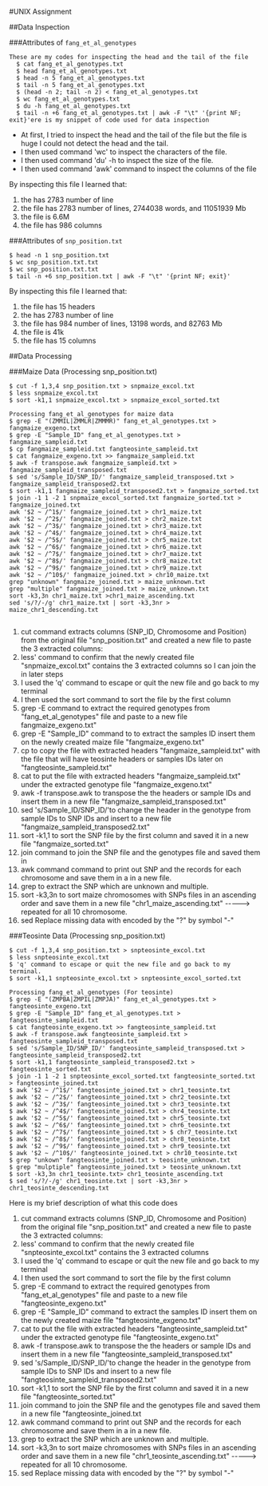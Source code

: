 ﻿#UNIX Assignment

##Data Inspection

###Attributes of `fang_et_al_genotypes`

```
These are my codes for inspecting the head and the tail of the file 
  $ cat fang_et_al_genotypes.txt
  $ head fang_et_al_genotypes.txt
  $ head -n 5 fang_et_al_genotypes.txt
  $ tail -n 5 fang_et_al_genotypes.txt
  $ (head -n 2; tail -n 2) < fang_et_al_genotypes.txt
  $ wc fang_et_al_genotypes.txt
  $ du -h fang_et_al_genotypes.txt
  $ tail -n +6 fang_et_al_genotypes.txt | awk -F "\t" '{print NF; exit}'ere is my snippet of code used for data inspection
```
- At first, I tried to inspect the head and the tail of the file but the file is huge I could not detect the head and the tail.
- I then used command 'wc' to inspect the characters of the file. 
- I then used command 'du' -h to inspect the size of the file.
- I then used command 'awk' command to inspect the columns of the file 

By inspecting this file I learned that:
1. the has 2783 number of line  
2. the file has 2783 number of lines, 2744038 words, and 11051939 Mb
3. the file is 6.6M
4. the file has 986 columns

###Attributes of `snp_position.txt`

```
$ head -n 1 snp_position.txt
$ wc snp_position.txt.txt
$ wc snp_position.txt.txt
$ tail -n +6 snp_position.txt | awk -F "\t" '{print NF; exit}'
```

By inspecting this file I learned that:
1. the file has 15 headers     
2. the has 2783 number of line  
3. the file has 984 number of lines, 13198 words, and 82763 Mb
4. the file is 41k
5. the file has 15 columns

##Data Processing

###Maize Data (Processing snp_position.txt)

```
$ cut -f 1,3,4 snp_position.txt > snpmaize_excol.txt
$ less snpmaize_excol.txt
$ sort -k1,1 snpmaize_excol.txt > snpmaize_excol_sorted.txt

Processing fang_et_al_genotypes for maize data
$ grep -E "(ZMMIL|ZMMLR|ZMMMR)" fang_et_al_genotypes.txt > fangmaize_exgeno.txt
$ grep -E "Sample_ID" fang_et_al_genotypes.txt > fangmaize_sampleid.txt
$ cp fangmaize_sampleid.txt fangteosinte_sampleid.txt
$ cat fangmaize_exgeno.txt >> fangmaize_sampleid.txt
$ awk -f transpose.awk fangmaize_sampleid.txt > fangmaize_sampleid_transposed.txt
$ sed 's/Sample_ID/SNP_ID/' fangmaize_sampleid_transposed.txt > fangmaize_sampleid_transposed2.txt
$ sort -k1,1 fangmaize_sampleid_transposed2.txt > fangmaize_sorted.txt
$ join -1 1 -2 1 snpmaize_excol_sorted.txt fangmaize_sorted.txt > fangmaize_joined.txt
awk '$2 ~ /^1$/' fangmaize_joined.txt > chr1_maize.txt 
awk '$2 ~ /^2$/' fangmaize_joined.txt > chr2_maize.txt
awk '$2 ~ /^3$/' fangmaize_joined.txt > chr3_maize.txt
awk '$2 ~ /^4$/' fangmaize_joined.txt > chr4_maize.txt
awk '$2 ~ /^5$/' fangmaize_joined.txt > chr5_maize.txt
awk '$2 ~ /^6$/' fangmaize_joined.txt > chr6_maize.txt
awk '$2 ~ /^7$/' fangmaize_joined.txt > chr7_maize.txt
awk '$2 ~ /^8$/' fangmaize_joined.txt > chr8_maize.txt
awk '$2 ~ /^9$/' fangmaize_joined.txt > chr9_maize.txt
awk '$2 ~ /^10$/' fangmaize_joined.txt > chr10_maize.txt
grep "unknown" fangmaize_joined.txt > maize_unknown.txt
grep "multiple" fangmaize_joined.txt > maize_unknown.txt
sort -k3,3n chr1_maize.txt >chr1_maize_ascending.txt
sed 's/?/-/g' chr1_maize.txt | sort -k3,3nr > maize_chr1_descending.txt


```
1. cut command extracts columns (SNP_ID, Chromosome and Position) from the original file "snp_position.txt" and created a new file to paste the 3 extracted columns:   
2. less' command to confirm that the newly created file "snpmaize_excol.txt" contains the 3 extracted columns so I can join the in later steps
3. I used the 'q' command to escape or quit the new file and go back to my terminal  
4. I then used the sort command to sort the file by the first column  
5. grep -E command to extract the required genotypes from "fang_et_al_genotypes" file and paste to a new file fangmaize_exgeno.txt"
6. grep -E "Sample_ID" command to to extract the samples ID insert them on the newly created maize file "fangmaize_exgeno.txt" 
7. cp to copy the file with extracted headers "fangmaize_sampleid.txt" with the file that will have teosinte headers or samples IDs later on "fangteosinte_sampleid.txt"
8. cat to put the file with extracted headers "fangmaize_sampleid.txt" under the extracted genotype file "fangmaize_exgeno.txt"
9. awk -f transpose.awk to transpose the the headers or sample IDs and insert them in a new file "fangmaize_sampleid_transposed.txt"
10. sed 's/Sample_ID/SNP_ID/'to change the header in the genotype from sample IDs to SNP IDs and insert to a new file "fangmaize_sampleid_transposed2.txt"
11. sort -k1,1 to sort the SNP file by the first column and saved it in a new file "fangmaize_sorted.txt"
12. join command to join the SNP file and the genotypes file and saved them in 
13. awk command command to print out SNP and the records for each chromosome and save them in a in a new file.
14. grep to extract the SNP which are unknown and multiple.
15. sort -k3,3n to sort maize chromosomes with SNPs files in an ascending order and save them in a new file "chr1_maize_ascending.txt" -----> repeated for all 10 chromosome.
16. sed Replace missing data with encoded by the "?" by symbol "-"

 
###Teosinte Data (Processing snp_position.txt)

```
$ cut -f 1,3,4 snp_position.txt > snpteosinte_excol.txt
$ less snpteosinte_excol.txt
$ 'q' command to escape or quit the new file and go back to my terminal.   
$ sort -k1,1 snpteosinte_excol.txt > snpteosinte_excol_sorted.txt

Processing fang_et_al_genotypes (For teosinte)
$ grep -E "(ZMPBA|ZMPIL|ZMPJA)" fang_et_al_genotypes.txt > fangteosinte_exgeno.txt
$ grep -E "Sample_ID" fang_et_al_genotypes.txt > fangteosinte_sampleid.txt
$ cat fangteosinte_exgeno.txt >> fangteosinte_sampleid.txt
$ awk -f transpose.awk fangteosinte_sampleid.txt > fangteosinte_sampleid_transposed.txt
$ sed 's/Sample_ID/SNP_ID/' fangteosinte_sampleid_transposed.txt > fangteosinte_sampleid_transposed2.txt
$ sort -k1,1 fangteosinte_sampleid_transposed2.txt > fangteosinte_sorted.txt
$ join -1 1 -2 1 snpteosinte_excol_sorted.txt fangteosinte_sorted.txt > fangteosinte_joined.txt
$ awk '$2 ~ /^1$/' fangteosinte_joined.txt > chr1_teosinte.txt 
$ awk '$2 ~ /^2$/' fangteosinte_joined.txt > chr2_teosinte.txt
$ awk '$2 ~ /^3$/' fangteosinte_joined.txt > chr3_teosinte.txt
$ awk '$2 ~ /^4$/' fangteosinte_joined.txt > chr4_teosinte.txt
$ awk '$2 ~ /^5$/' fangteosinte_joined.txt > chr5_teosinte.txt
$ awk '$2 ~ /^6$/' fangteosinte_joined.txt > chr6_teosinte.txt
$ awk '$2 ~ /^7$/' fangteosinte_joined.txt > $ chr7_teosinte.txt
$ awk '$2 ~ /^8$/' fangteosinte_joined.txt > chr8_teosinte.txt
$ awk '$2 ~ /^9$/' fangteosinte_joined.txt > chr9_teosinte.txt
$ awk '$2 ~ /^10$/' fangteosinte_joined.txt > chr10_teosinte.txt
$ grep "unkown" fangteosinte_joined.txt > teosinte_unknown.txt
$ grep "mulptiple" fangteosinte_joined.txt > teosinte_unknown.txt
$ sort -k3,3n chr1_teosinte.txt> chr1_teosinte_ascending.txt
$ sed 's/?/-/g' chr1_teosinte.txt | sort -k3,3nr > chr1_teosinte_descending.txt 
```

Here is my brief description of what this code does
1. cut command extracts columns (SNP_ID, Chromosome and Position) from the original file "snp_position.txt" and created a new file to paste the 3 extracted columns:   
2. less' command to confirm that the newly created file "snpteosinte_excol.txt" contains the 3 extracted columns 
3. I used the 'q' command to escape or quit the new file and go back to my terminal  
4. I then used the sort command to sort the file by the first column
1. grep -E command to extract the required genotypes from "fang_et_al_genotypes" file and paste to a new file "fangteosinte_exgeno.txt"
2. grep -E "Sample_ID" command to extract the samples ID insert them on the newly created maize file "fangteosinte_exgeno.txt" 
4. cat to put the file with extracted headers "fangteosinte_sampleid.txt" under the extracted genotype file "fangteosinte_exgeno.txt"
3. awk -f transpose.awk to transpose the the headers or sample IDs and insert them in a new file "fangteosinte_sampleid_transposed.txt"
5. sed 's/Sample_ID/SNP_ID/'to change the header in the genotype from sample IDs to SNP IDs and insert to a new file "fangteosinte_sampleid_transposed2.txt"
6. sort -k1,1 to sort the SNP file by the first column and saved it in a new file "fangteosinte_sorted.txt"
7. join command to join the SNP file and the genotypes file and saved them in a new file "fangteosinte_joined.txt
1. awk command command to print out SNP and the records for each chromosome and save them in a in a new file.
2. grep to extract the SNP which are unknown and multiple.
3. sort -k3,3n to sort maize chromosomes with SNPs files in an ascending order and save them in a new file "chr1_teosinte_ascending.txt" -----> repeated for all 10 chromosome.
4. sed Replace missing data with encoded by the "?" by symbol "-"
